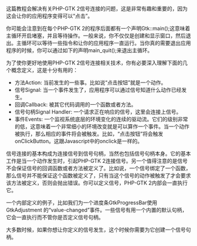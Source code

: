 这篇教程会解决有关PHP-GTK 2信号连接的问题，这是非常有趣和重要的，因为这会让你的应用程序变得可以“点击”。

你可能会注意到在每个PHP-GTK 2的程序后面都有一个声明Gtk::main();这意味着主循环开启堵塞，并且等待操作。一般来说，你不仅仅是创建和显示窗口，然后退出。主循环可以等待一些指令和让你的应用程序一直运行。当你真的需要退出应用程序的时候，你可以通过如下的声明main_quit();来退出主循环。
 
为了使你更好地使用PHP-GTK 2信号连接相关技术，你有必要深入理解下面的几个概念定义，这是十分有用的：
* 方法Action: 当前发生的一些事。比如说“点击按钮”就是一个动作。
* 信号Signal: 当一个事件发生了，应用程序可以通过信号知道什么动作已经发生。
* 回调Callback: 被其它代码调用的一个函数或者方法。
* 信号句柄Signal Handler: 一个请求正在响应的信号，这里会连接上信号。
* 事件Events: 一个监视系统底层的环境变化的连续的驱动流。它们的级别非常的低，这意味着一个非常细小的环境改变就是可以算作一个事件。当一个动作被执行，那么相应的事件将会被触发。比如，“点击按钮”将会触发onClickButton。这跟Javascript中的onclick是一样的。

信号连接的基本构成为连接信号到信号句柄，当然也包括信号句柄本身。它的基本工作是当一个动作发生时，引起PHP-GTK 2连接信号。另一个值得注意的是信号不会保证信号的回调函数或者方法被定义了。比如说，一个信号绑定了一个函数，那么信号并不能保证这个函数被定义了，只有当这个信号的动作被触发了才会要求该方法被定义，否则会抛出错误。你可以定义信号，PHP-GTK 2内部会一直执行它。

一个内部定义的例子，比如我们为一个进度条GtkProgressBar使用 GtkAdjustment 的“value-changed”事件。一些信号有用一个内置的默认句柄，它会一直执行而不管你是否定义信号句柄。

大多数时候，如果你想让你定义的信号发生，这个时候你需要为它创建一个信号句柄。